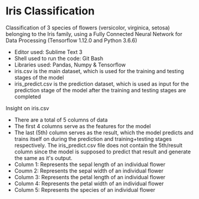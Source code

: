 # Iris Classification
Classification of 3 species of flowers (versicolor, virginica, setosa) belonging to the Iris family, using a Fully Connected Neural Network for Data Processing (Tensorflow 1.12.0 and Python 3.6.6)

- Editor used: Sublime Text 3
- Shell used to run the code: Git Bash
- Libraries used: Pandas, Numpy & Tensorflow
- iris.csv is the main dataset, which is used for the training and testing stages of the model
- iris_predict.csv is the prediction dataset, which is used as input for the prediction stage of the model after the training and testing stages are completed

Insight on iris.csv
- There are a total of 5 columns of data
- The first 4 columns serve as the features for the model
- The last (5th) column serves as the result, which the model predicts and trains itself on during the prediction and training+testing stages respectively. The iris_predict.csv file does not contain the 5th/result column since the model is supposed to predict that result and generate the same as it's output.
- Column 1: Represents the sepal length of an individual flower
- Coumn 2: Represents the sepal width of an individual flower
- Column 3: Represents the petal length of an individual flower
- Column 4: Represents the petal width of an individual flower
- Column 5: Represents the species of an individual flower
